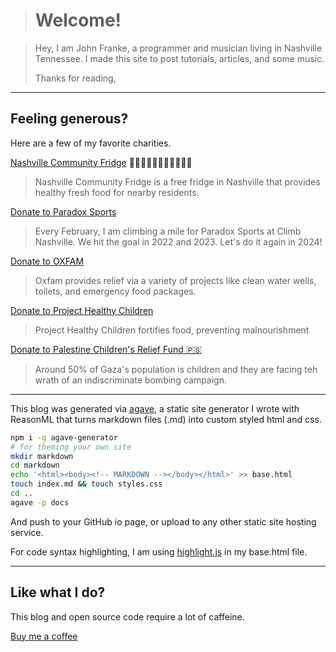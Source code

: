 > # Welcome!

> Hey, I am John Franke, a programmer and musician living in Nashville Tennessee.
> I made this site to post tutorials, articles, and some music.
>   
> Thanks for reading,

---

## Feeling generous? 

Here are a few of my favorite charities.

[Nashville Community Fridge](https://www.instagram.com/nashvillecommunityfridge) 🥕🍉🥑🍅🍇🥝🍍🍊🍌🍈🥭

> Nashville Community Fridge is a free fridge in Nashville that provides healthy fresh food for nearby residents.

[Donate to Paradox Sports](https://paradoxsports.salsalabs.org/paradoxmileclimbnashville2023/p/johnottenlipsfranke/index.html)

> Every February, I am climbing a mile for Paradox Sports at Climb Nashville. We hit the goal in 2022 and 2023. Let's do it again in 2024!

[Donate to OXFAM](https://www.oxfamamerica.org/donate/)

> Oxfam provides relief via a variety of projects like clean water wells, toilets, and emergency food packages.

[Donate to Project Healthy Children](https://projecthealthychildren.org/)

> Project Healthy Children fortifies food, preventing malnourishment 

[Donate to Palestine Children's Relief Fund 🇵🇸](https://www.pcrf.net/)

> Around 50% of Gaza's population is children and they are facing teh wrath of an indiscriminate bombing campaign.

---

This blog was generated via [agave](https://github.com/jottenlips/agave), a static site generator I wrote with ReasonML that turns markdown files (.md) into custom styled html and css.

```bash
npm i -g agave-generator
# for theming your own site
mkdir markdown
cd markdown
echo '<html><body><!-- MARKDOWN --></body></html>' >> base.html
touch index.md && touch styles.css
cd ..
agave -p docs
```

And push to your GitHub io page, or upload to any other static site hosting service.

For code syntax highlighting, I am using [highlight.js](https://highlightjs.org/) in my base.html file.

---

## Like what I do?

This blog and open source code require a lot of caffeine.

[Buy me a coffee](contribute)
